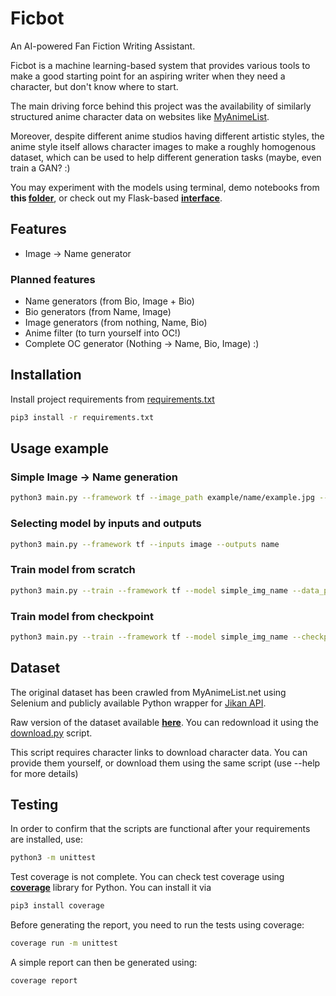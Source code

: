 # Ficbot

An AI-powered Fan Fiction Writing Assistant.

Ficbot is a machine learning-based system that provides various tools to make a good starting point for an aspiring writer when they need a character, but don't know where to start.

The main driving force behind this project was the availability of similarly structured anime character data on websites like [MyAnimeList](https://myanimelist.net/).

Moreover, despite different anime studios having different artistic styles, the anime style itself allows character images to make a roughly homogenous dataset, which can be used to help different generation tasks (maybe, even train a GAN? :)

You may experiment with the models using terminal, demo notebooks from **this [folder](https://github.com/Pythonimous/ficbot/tree/main/notebooks)**, or check out my Flask-based **[interface](https://github.com/Pythonimous/ficbot-web)**.
## Features
- Image -> Name generator

### Planned features
- Name generators (from Bio, Image + Bio)
- Bio generators (from Name, Image)
- Image generators (from nothing, Name, Bio)
- Anime filter (to turn yourself into OC!)
- Complete OC generator (Nothing -> Name, Bio, Image) :)


## Installation

Install project requirements from [requirements.txt](https://github.com/Pythonimous/ficbot/blob/main/requirements.txt)
```bash
pip3 install -r requirements.txt
```

## Usage example
### Simple Image -> Name generation
```bash
python3 main.py --framework tf --image_path example/name/example.jpg --model_path example/name/tf_simple_average.hdf5 --maps_path example/name/maps.pkl --min_name_length 2 --diversity 1.0
```
### Selecting model by inputs and outputs
```bash
python3 main.py --framework tf --inputs image --outputs name
```
### Train model from scratch
```bash
python3 main.py --train --framework tf --model simple_img_name --data_path data/interim/img_name.csv --name_col eng_name --img_col image --img_dir data/raw/images --checkpoint_dir checkpoints --batch_size 16 --epochs 5 --maxlen 3 --optimizer adam
```
### Train model from checkpoint
```bash
python3 main.py --train --framework tf --model simple_img_name --checkpoint example/name/tf_simple_average.hdf5 --maps example/name/maps.pkl --data_path data/interim/img_name.csv --name_col eng_name --img_col image --img_dir data/raw/images --checkpoint_dir checkpoints --batch_size 16 --epochs 5 --maxlen 3
```

## Dataset
The original dataset has been crawled from MyAnimeList.net using Selenium and publicly available Python wrapper for [Jikan API](https://jikan.moe/).

Raw version of the dataset available [**here**](http://www.kaggle.com/dataset/37798ba55fed88400b584cd0df4e784317eb7a6708e02fd5a650559fb4598353). You can redownload it using the [download.py](https://github.com/Pythonimous/ficbot/blob/main/ficbot/data/download.py) script.

This script requires character links to download character data. You can provide them yourself, or download them using the same script (use --help for more details)

## Testing
In order to confirm that the scripts are functional after your requirements are installed, use:
```bash
python3 -m unittest
```
Test coverage is not complete. You can check test coverage using [**coverage**](https://coverage.readthedocs.io/en/6.3.2/) library for Python. You can install it via
```bash
pip3 install coverage
```
Before generating the report, you need to run the tests using coverage:
```bash
coverage run -m unittest
```
A simple report can then be generated using:
```bash
coverage report
```
